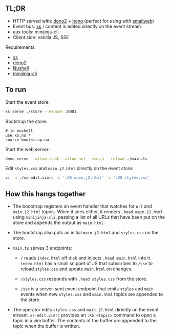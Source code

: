 ## TL;DR

- HTTP served with: [deno2](https://deno.land/) +
  [hono](https://hono.dev/docs/getting-started/deno) (perfect for using with
  [smallweb](https://www.smallweb.run))
- Event bus: [xs](https://github.com/cablehead/xs) / content is edited directly
  on the event stream
- aux tools: minijinja-cli
- Client side: vanilla JS, SSE

Requirements:

- [xs](https://github.com/cablehead/xs)
- [deno2](https://deno.com)
- [Nushell](https://www.nushell.sh)
- [minijinja-cli](https://github.com/mitsuhiko/minijinja)

## To run

Start the event store:

```bash
xs serve ./store --expose :8001
```

Bootstrap the store:

```nushell
# in nushell
use xs.nu *
source bootstrap.nu
```

Start the web server:

```bash
deno serve --allow-read --allow-net --watch --reload ./main.ts
```

Edit `styles.css` and `main.j2.html` directly on the event store:

```bash
vi -u ./xs-edit.vimrc -c ':XS main.j2.html' -c ':XS styles.css'
```

## How this hangs together

- The bootstrap registers an event handler that watches for `url` and
  `main.j2.html` topics. When it sees either, it renders `.head main.j2.html`
  using `minijinja-cli`, passing a list of all URLs that have been put on the
  store and appends the output as `main.html`.

- The bootstrap also puts an initial `main.j2.html` and `styles.css` on the
  store.

- `main.ts` serves 3 endpoints:
  - `/` reads `index.html` off disk and injects `.head main.html` into it.
    `index.html` has a small snippet of JS that subscribes to `/sse` to reload
    `styles.css` and update `main.html` on changes.

  - `/styles.css` responds with `.head styles.css` from the store.

  - `/sse` is a server-sent event endpoint that emits `styles` and `main` events
    when new `styles.css` and `main.html` topics are appended to the store.

- The operator edits `styles.css` and `main.j2.html` directly on the event
  stream. `xs-edit.vimrc` provides an `:XS <topic>` command to open a topic in a
  vim buffer. The contents of the buffer are appended to the topic when the
  buffer is written.
